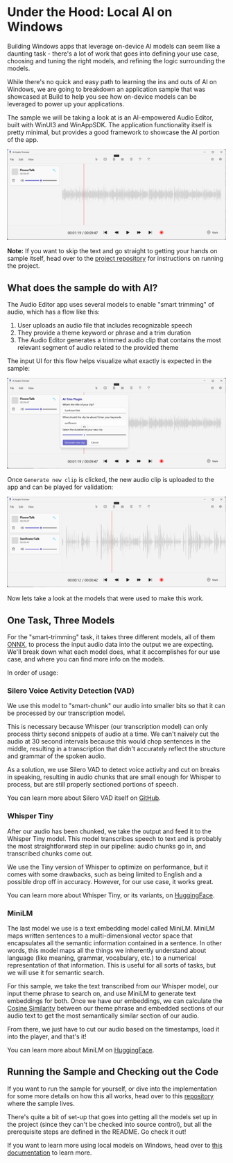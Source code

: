 # Under the Hood: Local AI on Windows

Building Windows apps that leverage on-device AI models can seem like a daunting task - there's a lot of work that goes into defining your use case, choosing and tuning the right models, and refining the logic surrounding the models.

While there's no quick and easy path to learning the ins and outs of AI on Windows, we are going to breakdown an application sample that was showcased at Build to help you see how on-device models can be leveraged to power up your applications.

The sample we will be taking a look at is an AI-empowered Audio Editor, built with WinUI3 and WinAppSDK. The application functionality itself is pretty minimal, but provides a good framework to showcase the AI portion of the app.

![](./baseApp.png)

**Note:** If you want to skip the text and go straight to getting your hands on sample itself, head over to the [project repository](https://github.com/microsoft/Windows-DevRel/tree/main/Samples/AudioEditor) for instructions on running the project.

## What does the sample do with AI?

The Audio Editor app uses several models to enable "smart trimming" of audio, which has a flow like this:

1. User uploads an audio file that includes recognizable speech
2. They provide a theme keyword or phrase and a trim duration
3. The Audio Editor generates a trimmed audio clip that contains the most relevant segment of audio related to the provided theme

The input UI for this flow helps visualize what exactly is expected in the sample:

![](./trimDialog.png)

Once `Generate new clip` is clicked, the new audio clip is uploaded to the app and can be played for validation:

![](./clipAdded.png)

Now lets take a look at the models that were used to make this work.

## One Task, Three Models

For the "smart-trimming" task, it takes three different models, all of them [ONNX](https://onnx.ai/onnx/), to process the input audio data into the output we are expecting. We'll break down what each model does, what it accomplishes for our use case, and where you can find more info on the models.

In order  of usage:

### **Silero Voice Activity Detection (VAD)**

We use this model to "smart-chunk" our audio into smaller bits so that it can be processed by our transcription model. 

This is necessary because Whisper (our transcription model) can only process thirty second snippets of audio at a time. We can't naively cut the audio at 30 second intervals because this would chop sentences in the middle, resulting in a transcription that didn't accurately reflect the structure and grammar of the spoken audio.

As a solution, we use Silero VAD to detect voice activity and cut on breaks in speaking, resulting in audio chunks that are small enough for Whisper to process, but are still properly sectioned portions of speech.

You can learn more about Silero VAD itself on [GitHub](https://github.com/snakers4/silero-vad/tree/master).

### **Whisper Tiny**

After our audio has been chunked, we take the output and feed it to the Whisper Tiny model. This model transcribes speech to text and is probably the most straightforward step in our pipeline: audio chunks go in, and transcribed chunks come out.

We use the Tiny version of Whisper to optimize on performance, but it comes with some drawbacks, such as being limited to English and a possible drop off in accuracy. However, for our use case, it works great.

You can learn more about Whisper Tiny, or its variants, on [HuggingFace](https://huggingface.co/openai/whisper-tiny).

### **MiniLM**

The last model we use is a text embedding model called MiniLM. MiniLM maps written sentences to a multi-dimensional vector space that encapsulates all the semantic information contained in a sentence. In other words, this model maps all the things we inherently understand about language (like meaning, grammar, vocabulary, etc.) to a numerical representation of that information. This is useful for all sorts of tasks, but we will use it for semantic search.

For this sample, we take the text transcribed from our Whisper model, our input theme phrase to search on, and use MiniLM to generate text embeddings for both. Once we have our embeddings, we can calculate the [Cosine Similarity](https://en.wikipedia.org/wiki/Cosine_similarity) between our theme phrase and embedded sections of our audio text to get the most semantically similar section of our audio.

From there, we just have to cut our audio based on the timestamps, load it into the player, and that's it!

You can learn more about MiniLM on [HuggingFace](https://huggingface.co/optimum/all-MiniLM-L6-v2).

## Running the Sample and Checking out the Code

If you want to run the sample for yourself, or dive into the implementation for some more details on how this all works, head over to this [repository](https://github.com/microsoft/Windows-DevRel/tree/main/Samples/AudioEditor) where the sample lives.

There's quite a bit of set-up that goes into getting all the models set up in the project (since they can't be checked into source control), but all the prerequisite steps are defined in the README. Go check it out!

If you want to learn more using local models on Windows, head over to [this documentation](https://learn.microsoft.com/en-us/windows/ai/models) to learn more.